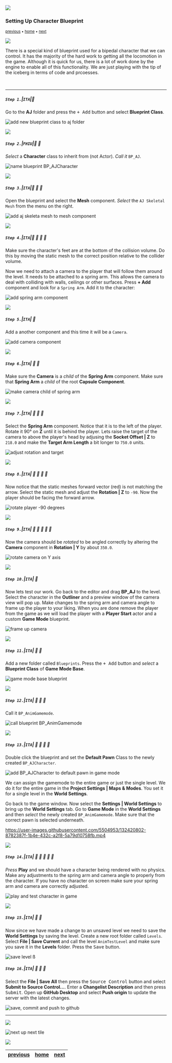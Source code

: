 ![](../images/line3.png)

### Setting Up Character Blueprint

<sub>[previous](../add-animations/README.md#user-content-add-animations) • [home](../README.md#user-content-ue4-animations) • [next](../adding-controls/README.md#user-content-adding-controls)</sub>

![](../images/line3.png)

There is a special kind of blueprint used for a bipedal character that we can control. It has the majority of the hard work to getting all the locomotion in the game. Although it is quick for us, there is a lot of work done by the engine to enable all of this functionality.  We are just playing with the tip of the iceberg in terms of code and prcoesses.

<br>

---

##### `Step 1.`\|`ITA`|:small_blue_diamond:

Go to the **AJ** folder and press the <kbd>+ Add</kbd> button and select **Blueprint Class**.

![add new blueprint class to aj folder](images/BlueprintClassAJAdd.png)

![](../images/line2.png)

##### `Step 2.`\|`FHIU`|:small_blue_diamond: :small_blue_diamond: 

*Select* a **Character** class to inherit from (not Actor). *Call it* `BP_AJ`.

![name blueprint BP_AJCharacter](images/AJCharacterBP.png)

![](../images/line2.png)

##### `Step 3.`\|`ITA`|:small_blue_diamond: :small_blue_diamond: :small_blue_diamond:

Open the blueprint and select the **Mesh** component. *Select* the `AJ Skeletal Mesh` from the menu on the right.

![add aj skeleta mesh to mesh component](images/SkeletalMeshToCharacterAJ.png)

![](../images/line2.png)

##### `Step 4.`\|`ITA`|:small_blue_diamond: :small_blue_diamond: :small_blue_diamond: :small_blue_diamond:

Make sure the character's feet are at the bottom of the collision volume. Do this by moving the static mesh to the correct position relative to the collider volume. 

Now we need to attach a camera to the player that will follow them around the level. It needs to be attached to a spring arm. This allows the camera to deal with colliding with walls, ceilings or other surfaces. Press **+ Add** component and look for a `Spring Arm`. Add it to the character:

![add spring arm component](images/SpringArm.png)

![](../images/line2.png)

##### `Step 5.`\|`ITA`| :small_orange_diamond:

Add a another component and this time it will be a `Camera`.

![add camera component](images/AddCameraNode.png)

![](../images/line2.png)

##### `Step 6.`\|`ITA`| :small_orange_diamond: :small_blue_diamond:

Make sure the **Camera** is a *child* of the **Spring Arm** component. Make sure that **Spring Arm** a *child* of the root **Capsule Component**.

![make camera child of spring arm](images/MakeCameraChildOfSpringArm.png)

![](../images/line2.png)

##### `Step 7.`\|`ITA`| :small_orange_diamond: :small_blue_diamond: :small_blue_diamond:

Select the **Spring Arm** component. Notice that it is to the left of the player. Rotate it 90° on **Z** until it is behind the player. Lets raise the target of the camera to above the player's head by adjusing the **Socket Offset | Z** to `218.0` and make the **Target Arm Length** a bit longer to `750.0` units.

![adjust rotation and target](images/SpringArm90Deg.png)

![](../images/line2.png)

##### `Step 8.`\|`ITA`| :small_orange_diamond: :small_blue_diamond: :small_blue_diamond: :small_blue_diamond:

Now notice that the static meshes forward vector (red) is not matching the arrow. Select the static mesh and adjust the **Rotation | Z** to `-90`.  Now the player should be facing the forward arrow.

![rotate player -90 degrees](images/rotationZ90.png)


![](../images/line2.png)

##### `Step 9.`\|`ITA`| :small_orange_diamond: :small_blue_diamond: :small_blue_diamond: :small_blue_diamond: :small_blue_diamond:

Now the camera should be *rotated* to be angled correctly by altering the **Camera** component in **Rotation | Y** by about `350.0`.

![rotate camera on Y axis](images/MoveCamUpAndPointDown.png)

![](../images/line2.png)

##### `Step 10.`\|`ITA`| :large_blue_diamond:

Now lets test our work.  Go back to the editor and drag **BP_AJ** to the level.  Select the character in the **Outliner** and a preview window of the camera view will pop up.  Make changes to the spring arm and camera angle to frame up the player to your liking. When you are done remove the player from the game as we will load the player with a **Player Start** actor and a custom **Game Mode** blueprint.

![frame up camera](images/getCameraFraming.png)

![](../images/line2.png)

##### `Step 11.`\|`ITA`| :large_blue_diamond: :small_blue_diamond: 

Add a new folder called `Blueprints`. Press the <kbd>+ Add</kbd> button and *select* a **Blueprint Class** of **Game Mode Base**.

![game mode base blueprint](images/AddNewGameModeBase.png)

![](../images/line2.png)


##### `Step 12.`\|`ITA`| :large_blue_diamond: :small_blue_diamond: :small_blue_diamond: 

Call it `BP_AnimGamemode`.

![call blueprint BP_AnimGamemode](images/BPAnimGameMode.png)

![](../images/line2.png)

##### `Step 13.`\|`ITA`| :large_blue_diamond: :small_blue_diamond: :small_blue_diamond:  :small_blue_diamond: 

Double click the blueprint and set the **Default Pawn** Class to the newly created `BP_AJCharacter`.

![add BP_AJCharacter to default pawn in game mode](images/DefaultPawnClassAJChar.jpg)

We can assign the gamemode to the entire game or just the single level.  We do it for the entire game in the **Project Settings | Maps & Modes**.  You set it for a single level in the **World Settings**. 

Go back to the game window. Now select the **Settings | World Settings** to bring up the **World Settings** tab. Go to **Game Mode** in the **World Settings** and then *select* the newly created `BP_AnimGamemode`. Make sure that the correct pawn is selected underneath.

https://user-images.githubusercontent.com/5504953/132420802-8782387f-1b4e-432c-a2f8-5a79d10758fb.mp4

![](../images/line2.png)

##### `Step 14.`\|`ITA`| :large_blue_diamond: :small_blue_diamond: :small_blue_diamond: :small_blue_diamond:  :small_blue_diamond: 

*Press* **Play** and we should have a character being rendered with no physics. Make any adjustments to the spring arm and camera angle to properly from the character. If you have no character on screen make sure your spring arm and camera are correctly adjusted.

![play and test character in game](images/image_01.jpg)

![](../images/line2.png)

##### `Step 15.`\|`ITA`| :large_blue_diamond: :small_orange_diamond:

Now since we have made a change to an unsaved level we need to save the **World Settings** by saving the level.  Create a new root folder called `Levels`.  Select **File | Save Current** and call the level `AnimTestLevel` and make sure you save it in the **Levels** folder.  Press the <kbd>Save</kbd> button. 

![save level](images/SaveLevel.png)
ß
##### `Step 16.`\|`ITA`| :large_blue_diamond: :small_orange_diamond: :small_blue_diamond:

Select the **File | Save All** then press the <kbd>Source Control</kbd> button and select **Submit to Source Control...**.  Enter a **Changelist Description** and then press <kbd>Submit</kbd>.  Open up **GitHub Desktop** and select **Push origin** to update the server with the latest changes.


![save, commit and push to github](images/GitHub.png)
___


![](../images/line1.png)

<!-- <img src="https://via.placeholder.com/1000x100/45D7CA/000000/?text=Next Up - Adding Controls"> -->
![next up next tile](images/banner.png)

![](../images/line1.png)

| [previous](../add-animations/README.md#user-content-add-animations)| [home](../README.md#user-content-ue4-animations) | [next](../adding-controls/README.md#user-content-adding-controls)|
|---|---|---|
